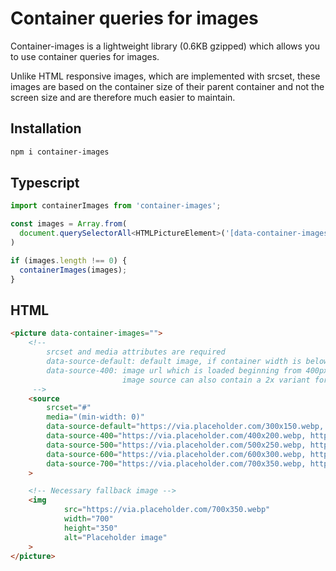 # Container queries for images

Container-images is a lightweight library (0.6KB gzipped) which allows you to use container queries for images.

Unlike HTML responsive images, which are implemented with srcset, 
these images are based on the container size of their parent container 
and not the screen size and are therefore much easier to maintain.

## Installation
```bash
npm i container-images
```

## Typescript

```ts
import containerImages from 'container-images';

const images = Array.from(
  document.querySelectorAll<HTMLPictureElement>('[data-container-images]'),
)

if (images.length !== 0) {
  containerImages(images);
}
```

## HTML

```html
<picture data-container-images="">
    <!-- 
        srcset and media attributes are required
        data-source-default: default image, if container width is below 400px
        data-source-400: image url which is loaded beginning from 400px container width
                         image source can also contain a 2x variant for Retina displays
     -->
    <source
        srcset="#"
        media="(min-width: 0)"
        data-source-default="https://via.placeholder.com/300x150.webp, https://via.placeholder.com/600x300.webp 2x"
        data-source-400="https://via.placeholder.com/400x200.webp, https://via.placeholder.com/800x400.webp 2x"
        data-source-500="https://via.placeholder.com/500x250.webp, https://via.placeholder.com/1000x500.webp 2x"
        data-source-600="https://via.placeholder.com/600x300.webp, https://via.placeholder.com/1200x600.webp 2x"
        data-source-700="https://via.placeholder.com/700x350.webp, https://via.placeholder.com/1400x700.webp 2x"
    >

    <!-- Necessary fallback image -->
    <img
            src="https://via.placeholder.com/700x350.webp"
            width="700"
            height="350"
            alt="Placeholder image"
    >
</picture>
```
